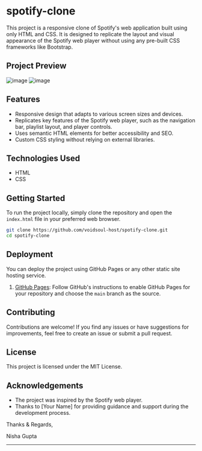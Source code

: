 # spotify-clone
This project is a responsive clone of Spotify's web application built using only HTML and CSS. It is designed to replicate the layout and visual appearance of the Spotify web player without using any pre-built CSS frameworks like Bootstrap.

## Project Preview

![image](https://github.com/voidsoul-host/spotify-clone/assets/120613863/9f58a17b-b205-42db-a09a-e13d8d127131)
![image](https://github.com/voidsoul-host/spotify-clone/assets/120613863/fd6dc284-2469-4741-bc39-bdffbfca5b46)


## Features

- Responsive design that adapts to various screen sizes and devices.
- Replicates key features of the Spotify web player, such as the navigation bar, playlist layout, and player controls.
- Uses semantic HTML elements for better accessibility and SEO.
- Custom CSS styling without relying on external libraries.

## Technologies Used

- HTML
- CSS

## Getting Started

To run the project locally, simply clone the repository and open the `index.html` file in your preferred web browser.

```bash
git clone https://github.com/voidsoul-host/spotify-clone.git
cd spotify-clone
```

## Deployment

You can deploy the project using GitHub Pages or any other static site hosting service.

1. [GitHub Pages](https://pages.github.com/): Follow GitHub's instructions to enable GitHub Pages for your repository and choose the `main` branch as the source.

## Contributing

Contributions are welcome! If you find any issues or have suggestions for improvements, feel free to create an issue or submit a pull request.

## License

This project is licensed under the MIT License.

## Acknowledgements

- The project was inspired by the Spotify web player.
- Thanks to [Your Name] for providing guidance and support during the development process.



Thanks & Regards,

Nisha Gupta

---
